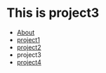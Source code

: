 This is project3
================

<ul id="subMenue">
    <li><a href="/about.md" title= "About Me">About</a></li>
    <li><a href="/p1.md" title= "This is project1">project1</a></li>
    <li><a href="/p2.md" title= "This is project2">project2</a></li>
    <li><a class="selected" title= "This is project3">project3</a></li>
    <li><a href="/p4.md" title= "This is project4">project4</a></li>
</ul>

